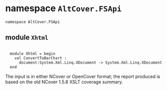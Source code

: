 
# namespace `AltCover.FSApi`
```
namespace AltCover.FSApi
```
## module `Xhtml`
```

  module Xhtml = begin
    val ConvertToBarChart :
      document:System.Xml.Linq.XDocument -> System.Xml.Linq.XDocument
  end
  ```
  The input is in either NCover or OpenCover format; the report produced is based on the old NCover 1.5.8 XSLT coverage summary.
